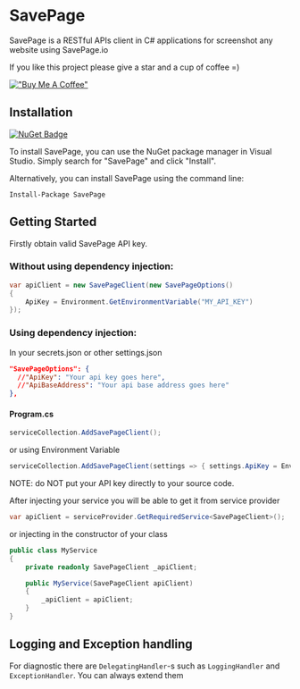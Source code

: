 # SavePage

SavePage is a RESTful APIs client in C# applications for screenshot any website using SavePage.io

If you like this project please give a star and a cup of coffee =)

[!["Buy Me A Coffee"](https://www.buymeacoffee.com/assets/img/custom_images/orange_img.png)](https://www.buymeacoffee.com/nurzhanme)

## Installation

[![NuGet Badge](https://buildstats.info/nuget/SavePage)](https://www.nuget.org/packages/SavePage/)

To install SavePage, you can use the NuGet package manager in Visual Studio. Simply search for "SavePage" and click "Install".

Alternatively, you can install SavePage using the command line:

```
Install-Package SavePage
```

## Getting Started

Firstly obtain valid SavePage API key.

### Without using dependency injection:

```c#
var apiClient = new SavePageClient(new SavePageOptions()
{
    ApiKey = Environment.GetEnvironmentVariable("MY_API_KEY")
});
```

### Using dependency injection:

In your secrets.json or other settings.json

```json
"SavePageOptions": {
  //"ApiKey": "Your api key goes here",
  //"ApiBaseAddress": "Your api base address goes here"
},
```

#### Program.cs

```c#
serviceCollection.AddSavePageClient();
```

or using Environment Variable

```c#
serviceCollection.AddSavePageClient(settings => { settings.ApiKey = Environment.GetEnvironmentVariable("MY_API_KEY"); });
```

NOTE: do NOT put your API key directly to your source code.

After injecting your service you will be able to get it from service provider

```c#
var apiClient = serviceProvider.GetRequiredService<SavePageClient>();
```

or injecting in the constructor of your class

```c#
public class MyService
{
    private readonly SavePageClient _apiClient;

    public MyService(SavePageClient apiClient)
    {
        _apiClient = apiClient;
    }
}
```

## Logging and Exception handling

For diagnostic there are `DelegatingHandler`-s such as `LoggingHandler` and `ExceptionHandler`. You can always extend them